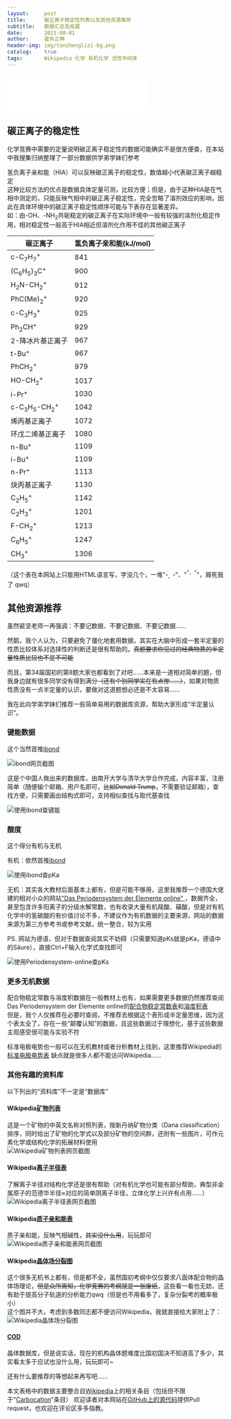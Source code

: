 ```yaml
---
layout:     post
title:      碳正离子稳定性列表以及其他资源推荐
subtitle:   数据汇总及拓展
date:       2021-08-01
author:     星外之神
header-img: img/tanzhenglizi-bg.png
catalog:    true
tags:       Wikipedia 化学 有机化学 活性中间体
---
```


<iframe frameborder="no" border="0" marginwidth="0" marginheight="0" width="330" height="86" src="//music.163.com/outchain/player?type=2&id=1391282017&auto=1&height=66"></iframe>

## 碳正离子的稳定性
化学竞赛中需要的定量说明碳正离子稳定性的数据可能确实不是很方便查，在本站中我搜集归纳整理了一部分数据供学弟学妹们参考

氢负离子亲和能（HIA）可以反映碳正离子的稳定性，数值越小代表碳正离子越稳定  
这种比较方法的优点是数据具体定量可测，比较方便；但是，由于这种HIA是在气相中测定的，只能反映气相中的碳正离子稳定性，完全忽略了溶剂效应的影响，因此在具体环境中的碳正离子稳定性顺序可能与下表存在显著差异。  
如：由-OH、-NH<sub>2</sub>共轭稳定的碳正离子在实际环境中一般有较强的溶剂化稳定作用，相对稳定性一般高于HIA相近但溶剂化作用不佳的其他碳正离子


| 碳正离子      | 氢负离子亲和能(kJ/mol) |
|  -----  |  -----  |
| c-C<sub>7</sub>H<sub>7</sub><sup>+</sup>      | 841       |
| (C<sub>6</sub>H<sub>5</sub>)<sub>3</sub>C<sup>+</sup>   | 900       |
| H<sub>2</sub>N-CH<sub>2</sub><sup>+</sup>   | 912       |
| PhC(Me)<sub>2</sub><sup>+</sup>   | 920       |
| c-C<sub>3</sub>H<sub>3</sub><sup>+</sup>      | 925       |
| Ph<sub>2</sub>CH<sup>+</sup>   | 929      |
|2-降冰片基正离子    | 967   |
| t-Bu<sup>+</sup>   | 967     |
| PhCH<sub>2</sub><sup>+</sup>   | 979      |
| HO-CH<sub>2</sub><sup>+</sup>   | 1017       |
| i-Pr<sup>+</sup>   | 1030      |
| c-C<sub>3</sub>H<sub>5</sub>-CH<sub>2</sub><sup>+</sup>   | 1042       |
| 烯丙基正离子   | 1072       |
| 环戊二烯基正离子   | 1080       |
| n-Bu<sup>+</sup>   | 1109       |
| i-Bu<sup>+</sup>   | 1109       |
| n-Pr<sup>+</sup>   | 1113       |
| 炔丙基正离子   | 1130       |
| C<sub>2</sub>H<sub>5</sub><sup>+</sup>   | 1142       |
| C<sub>2</sub>H<sub>3</sub><sup>+</sup>   | 1201       |
| F-CH<sub>2</sub><sup>+</sup>   | 1213       |
| C<sub>6</sub>H<sub>5</sub><sup>+</sup>   | 1247       |
| CH<sub>3</sub><sup>+</sup>   | 1306      |

（这个表在本网站上只能用HTML语言写，字没几个，一堆"<sub>"、"</sub>"、"<sup>"、"</sup>"，屑死我了   qwq）

## 其他资源推荐
虽然裴坚老师一再强调：不要记数据、不要记数据、不要记数据……

然鹅，我个人认为，只要避免了僵化地套用数据，其实在大脑中形成一套半定量的性质比较体系对选择性的判断还是很有帮助的。~~真题要求你见过的经典物质的半定量性质比较也不是不可能~~

而且，第34届国初的第8题大家也都看到了对吧……本来是一道相对简单的题，但我身边就有很多同学没有得到满分~~（还有个别同学实在有点惨……）~~，如果对物质性质没有一点半定量的认识，要做对这道题想必还是不太容易……

我在此向学弟学妹们推荐一些简单易用的数据库资源，帮助大家形成“半定量认识”。

### 键能数据
这个当然首推[ibond](http://ibond.nankai.edu.cn/)

![ibond网页截图](/img/ibond.jpeg)

这是个中国人做出来的数据库，由南开大学与清华大学合作完成，内容丰富，注册简单（随便输个邮箱、用户名即可，~~比如Donald Trump~~，不需要验证邮箱），查找方便，只需要画出结构式即可，支持相似查找与取代基查找

![使用ibond查键能](/img/ibond-bde.jpeg)

### 酸度
这个得分有机与无机

有机：依然首推[ibond](http://ibond.nankai.edu.cn/)

![使用ibond查pKa](/img/ibond-pka.jpeg)

无机：其实各大教材后面基本上都有，但是可能不够用，这里我推荐一个德国大佬建的相对小众的网站["Das Periodensystem der Elemente online"
](http://www.periodensystem-online.de/index.php?show=list&sel=abc&selector=all&kat=1&ntr=1&an=1&prop=pKs-Werte)，数据齐全，甚至包含许多阳离子的分级水解常数，也有收录大量有机羧酸、磺酸，但是对有机化学中的氢碳酸的有价值讨论不多，不建议作为有机数据的主要来源，网站的数据来源为第三方参考书或参考文献，统一整合，较为实用

PS. 网站为德语，但对于数据查阅其实不妨碍（只需要知道pKs就是pKa，德语中的Säure），直接Ctrl+F输入化学式查找即可

![使用Periodensystem-online查pKs](/img/periodensystem-online-pks.png)

### 更多无机数据
配合物稳定常数与溶度积数据在一般教材上也有，如果需要更多数据仍然推荐查阅Das Periodensystem der Elemente online的[配合物稳定常数表](http://www.periodensystem-online.de/index.php?show=list&prop=Komplexe&sel=abc&selector=all&sort=)和[溶度积表](http://www.periodensystem-online.de/index.php?show=list&prop=Loeslichkeitsprodukte&sel=abc&selector=all&sort=)  
但是，我个人仅推荐在必要时查阅，不推荐去根据这个表形成半定量思维，因为这个表太全了，存在一些“颠覆认知”的数据，且这些数据过于理想化，基于这些数据主观感受很可能与实验不符

标准电极电势也一般可以在无机教材或者分析教材上找到，这里推荐Wikipedia的[标准电极电势表](https://en.wikipedia.org/wiki/Standard_electrode_potential_(data_page))  
缺点就是很多人都不能访问Wikipedia……

### 其他有趣的资料库
以下列出的“资料库”不一定是“数据库”

#### Wikipedia[矿物列表](https://zh.wikipedia.org/wiki/%E7%9F%BF%E7%89%A9%E5%88%97%E8%A1%A8)  
这是一个矿物的中英文名称对照列表，按新丹纳矿物分类（Dana classification）排序，同时给出了矿物的化学式以及部分矿物的空间群，还附有一些图片，可作元素化学或结构化学的拓展材料使用  
![Wikipedia矿物列表网页截图](/img/Wikipedia-kuangwuliebiao.png)

#### Wikipedia[离子半径表](https://en.wikipedia.org/wiki/Ionic_radius)  
了解离子半径对结构化学还是很有帮助（对有机化学也可能有部分帮助，典型非金属原子的范德华半径≈对应的简单阴离子半径，立体化学上兴许有点用……）  
![Wikipedia离子半径表网页截图](/img/Wikipedia-lizibanjing.png)

#### Wikipedia[质子亲和能表](https://en.wikipedia.org/wiki/Proton_affinity_(data_page))  
质子亲和能，反映气相碱性，~~其实没什么用~~，玩玩即可  
![Wikipedia质子亲和能表网页截图](/img/Wikipedia-zhiziqinheneng.png)

#### Wikipedia[晶体场分裂图](https://en.wikipedia.org/wiki/Crystal_field_theory)  
这个很多无机书上都有，但是都不全，虽然国初考纲中仅仅要求八面体配合物的晶体场理论，~~但是众所周知，化学竞赛的考纲就是一张废纸~~，这些看一看也无妨，还有助于提高分子轨道的分析能力qwq（但是也不用看多了，复杂分裂考的概率极小）  
这个图并不大，考虑到多数同志都不便访问Wikipedia，我就直接给大家附上了：  
![Wikipedia晶体场分裂图](/img/晶体场分裂图.jpg)

#### [COD](http://www.crystallography.net/cod/search.html)  
晶体数据库，但是说实话，现在的机构晶体题难度比国初国决不知道高了多少，其实看太多于应试也没什么用，玩玩即可~

还有什么要推荐的等想起来再写吧……

本文表格中的数据主要整合自[Wikipedia](https://www.wikipedia.org/)上的相关条目（包括但不限于"[Carbocation](https://en.wikipedia.org/wiki/Carbocation)"条目）
欢迎读者对本网站在[GitHub上的源代码](https://github.com/wszqkzqk/wszqkzqk.github.io)提供Pull request，也欢迎在评论区多多指教。
